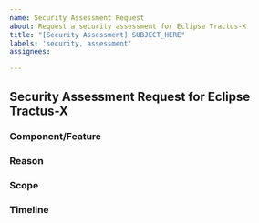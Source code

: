 ```yaml
---
name: Security Assessment Request
about: Request a security assessment for Eclipse Tractus-X
title: "[Security Assessment] SUBJECT_HERE"
labels: 'security, assessment'
assignees:

---
```


## Security Assessment Request for Eclipse Tractus-X

### Component/Feature
<!-- Describe the component or feature to be assessed -->

### Reason
<!-- Briefly explain the need for this assessment -->

### Scope
<!-- Any particular areas of concern? -->

### Timeline
<!-- Desired deadline for this assessment -->
